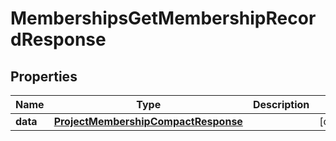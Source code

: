 

# MembershipsGetMembershipRecordResponse


## Properties

| Name | Type | Description | Notes |
|------------ | ------------- | ------------- | -------------|
|**data** | [**ProjectMembershipCompactResponse**](ProjectMembershipCompactResponse.md) |  |  [optional] |



